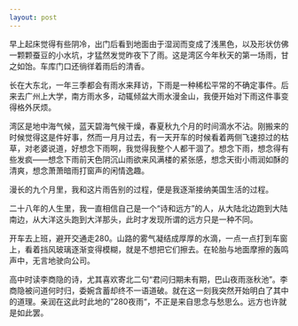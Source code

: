 ```yaml
---
layout: post
---
```


早上起床觉得有些阴冷，出门后看到地面由于湿润而变成了浅黑色，以及形状仿佛一颗颗蚕豆的小水坑，才猛然发觉昨夜下了雨。这是湾区今年秋天的第一场雨，甘之如饴。车库门口还徜徉着雨后的清香。

长在大东北，一年三季都会有雨水来拜访，下雨是一种稀松平常的不确定事件。后来去广州上大学，南方雨水多，动辄倾盆大雨水漫金山，我便开始对下雨这件事变得格外厌烦。

湾区是地中海气候，蓝天碧海气候干燥，春夏秋九个月的时间滴水不沾。刚搬来的时候觉得这是件好事，然而一月月过去，有一天开车的时候看着两侧飞速掠过的枯草，对老婆说道，好想念下雨啊，我觉得我整个人都干涸了。想念下雨，想念得有些发疯——想念下雨前天色阴沉山雨欲来风满楼的紧张感，想念天街小雨润如酥的清爽，想念萧萧暗雨打窗声的闲情逸趣。

漫长的九个月里，我和这片雨告别的过程，便是我逐渐接纳美国生活的过程。

二十八年的人生里，我一直相信自己是一个“诗和远方”的人，从大陆北边跑到大陆南边，从大洋这头跑到大洋那头，此时才发现所谓的远方只是一种不同。

开车去上班，避开交通走280。山路的雾气凝结成厚厚的水滴，一点一点打到车窗上，看着挡风玻璃逐渐变得模糊，就是不想把它们擦去。在轮胎与地面摩擦的轰鸣声中，无言地驶向公司。

高中时读李商隐的诗，尤其喜欢寄北二句“君问归期未有期，巴山夜雨涨秋池”。李商隐被问道何时归，委婉含蓄却终不一语道破。就在这一刻我突然开始明白了其中的道理。亲润在这此时此地的”280夜雨“，不正是来自思念与愁思么。远方也许就是如此罢。
